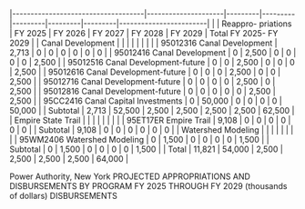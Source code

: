 |------------------------------------|---------------------|---------|---------|---------|---------|---------|------------------------|
|                                    | Reappro-  priations | FY 2025 | FY 2026 | FY 2027 | FY 2028 | FY 2029 | Total FY 2025- FY 2029 |
| Canal Development                  |                     |         |         |         |         |         |                        |
| 95012316 Canal Development         | 2,713               | 0       | 0       | 0       | 0       | 0       | 0                      |
| 95012416 Canal Development         | 0                   | 2,500   | 0       | 0       | 0       | 0       | 2,500                  |
| 95012516 Canal Development-future  | 0                   | 0       | 2,500   | 0       | 0       | 0       | 2,500                  |
| 95012616 Canal Development-future  | 0                   | 0       | 0       | 2,500   | 0       | 0       | 2,500                  |
| 95012716 Canal Development-future  | 0                   | 0       | 0       | 0       | 2,500   | 0       | 2,500                  |
| 95012816 Canal Development-future  | 0                   | 0       | 0       | 0       | 0       | 2,500   | 2,500                  |
| 95CC2416 Canal Capital Investments | 0                   | 50,000  | 0       | 0       | 0       | 0       | 50,000                 |
| Subtotal                           | 2,713               | 52,500  | 2,500   | 2,500   | 2,500   | 2,500   | 62,500                 |
| Empire State Trail                 |                     |         |         |         |         |         |                        |
| 95ET17ER Empire Trail              | 9,108               | 0       | 0       | 0       | 0       | 0       | 0                      |
| Subtotal                           | 9,108               | 0       | 0       | 0       | 0       | 0       | 0                      |
| Watershed Modeling                 |                     |         |         |         |         |         |                        |
| 95WM2406 Watershed Modeling        | 0                   | 1,500   | 0       | 0       | 0       | 0       | 1,500                  |
| Subtotal                           | 0                   | 1,500   | 0       | 0       | 0       | 0       | 1,500                  |
| Total                              | 11,821              | 54,000  | 2,500   | 2,500   | 2,500   | 2,500   | 64,000                 |

Power Authority, New York PROJECTED APPROPRIATIONS AND DISBURSEMENTS BY PROGRAM FY 2025 THROUGH FY 2029 (thousands of dollars) DISBURSEMENTS